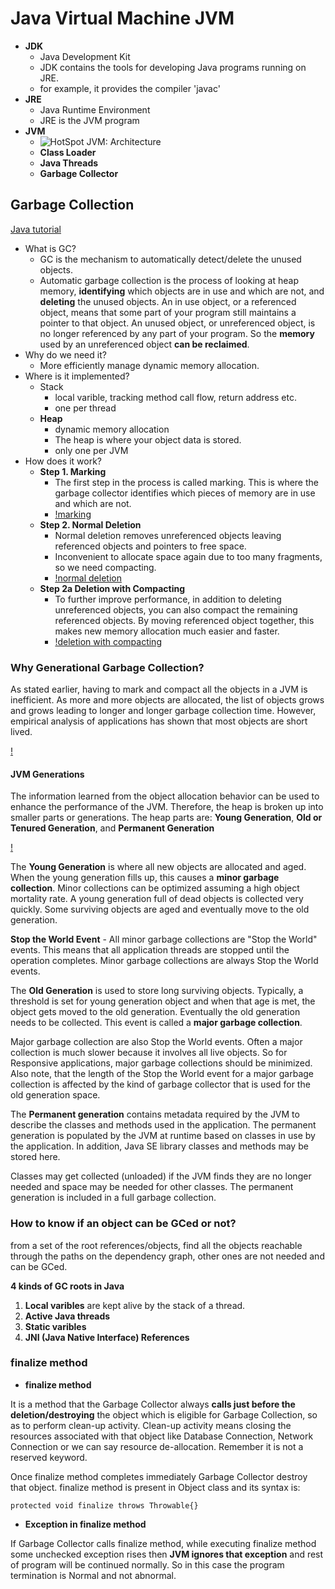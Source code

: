 <extoc></extoc>

# Java Virtual Machine JVM

- **JDK** 
    - Java Development Kit
    - JDK contains the tools for developing Java programs running on JRE.
    - for example, it provides the compiler 'javac'
- **JRE** 
    - Java Runtime Environment
    - JRE is the JVM program
- **JVM**
    - ![HotSpot JVM: Architecture](http://www.oracle.com/webfolder/technetwork/tutorials/obe/java/gc01/images/gcslides/Slide1.png)
    - **Class Loader**
    - **Java Threads**
    - **Garbage Collector**

## Garbage Collection

[Java tutorial](http://www.oracle.com/webfolder/technetwork/tutorials/obe/java/gc01/index.html)

- What is GC?
    - GC is the mechanism to automatically detect/delete the unused objects.
    - Automatic garbage collection is the process of looking at heap memory, **identifying** which objects are in use and which are not, and **deleting** the unused objects. An in use object, or a referenced object, means that some part of your program still maintains a pointer to that object. An unused object, or unreferenced object, is no longer referenced by any part of your program. So the **memory** used by an unreferenced object **can be reclaimed**.
- Why do we need it?
    - More efficiently manage dynamic memory allocation.
- Where is it implemented?
    - Stack
        - local varible, tracking method call flow, return address etc. 
        - one per thread
    - **Heap** 
        - dynamic memory allocation 
        - The heap is where your object data is stored.
        - only one per JVM
- How does it work?
    - **Step 1. Marking**
        - The first step in the process is called marking. This is where the garbage collector identifies which pieces of memory are in use and which are not.
        - [!marking](http://www.oracle.com/webfolder/technetwork/tutorials/obe/java/gc01/images/gcslides/Slide3.png)
    - **Step 2. Normal Deletion**
        - Normal deletion removes unreferenced objects leaving referenced objects and pointers to free space.
        - Inconvenient to allocate space again due to too many fragments, so we need compacting.
        - [!normal deletion](http://www.oracle.com/webfolder/technetwork/tutorials/obe/java/gc01/images/gcslides/Slide1b.png)
    - **Step 2a Deletion with Compacting**
        - To further improve performance, in addition to deleting unreferenced objects, you can also compact the remaining referenced objects. By moving referenced object together, this makes new memory allocation much easier and faster.
        - [!deletion with compacting](http://www.oracle.com/webfolder/technetwork/tutorials/obe/java/gc01/images/gcslides/Slide4.png)

### Why Generational Garbage Collection?

As stated earlier, having to mark and compact all the objects in a JVM is inefficient. As more and more objects are allocated, the list of objects grows and grows leading to longer and longer garbage collection time. However, empirical analysis of applications has shown that most objects are short lived.

[!](http://www.oracle.com/webfolder/technetwork/tutorials/obe/java/gc01/images/ObjectLifetime.gif)

#### JVM Generations

The information learned from the object allocation behavior can be used to enhance the performance of the JVM. Therefore, the heap is broken up into smaller parts or generations. The heap parts are: **Young Generation**, **Old or Tenured Generation**, and **Permanent Generation**

[!](http://www.oracle.com/webfolder/technetwork/tutorials/obe/java/gc01/images/gcslides/Slide5.png)

The **Young Generation** is where all new objects are allocated and aged. When the young generation fills up, this causes a **minor garbage collection**. Minor collections can be optimized assuming a high object mortality rate. A young generation full of dead objects is collected very quickly. Some surviving objects are aged and eventually move to the old generation.

**Stop the World Event** - All minor garbage collections are "Stop the World" events. This means that all application threads are stopped until the operation completes. Minor garbage collections are always Stop the World events.

The **Old Generation** is used to store long surviving objects. Typically, a threshold is set for young generation object and when that age is met, the object gets moved to the old generation. Eventually the old generation needs to be collected. This event is called a **major garbage collection**.

Major garbage collection are also Stop the World events. Often a major collection is much slower because it involves all live objects. So for Responsive applications, major garbage collections should be minimized. Also note, that the length of the Stop the World event for a major garbage collection is affected by the kind of garbage collector that is used for the old generation space.

The **Permanent generation** contains metadata required by the JVM to describe the classes and methods used in the application. The permanent generation is populated by the JVM at runtime based on classes in use by the application. In addition, Java SE library classes and methods may be stored here.

Classes may get collected (unloaded) if the JVM finds they are no longer needed and space may be needed for other classes. The permanent generation is included in a full garbage collection.

### How to know if an object can be GCed or not?

from a set of the root references/objects, find all the objects reachable through the paths on the dependency graph, other ones are not needed and can be GCed.

**4 kinds of GC roots in Java**

1. **Local varibles** are kept alive by the stack of a thread.
2. **Active Java threads**
3. **Static varibles**
4. **JNI (Java Native Interface) References**

### finalize method

- **finalize method**

It is a method that the Garbage Collector always **calls just before the deletion/destroying** the object which is eligible for Garbage Collection, so as to perform clean-up activity. Clean-up activity means closing the resources associated with that object like Database Connection, Network Connection or we can say resource de-allocation. Remember it is not a reserved keyword.

Once finalize method completes immediately Garbage Collector destroy that object. finalize method is present in Object class and its syntax is:

```protected void finalize throws Throwable{}```


- **Exception in finalize method**

If Garbage Collector calls finalize method, while executing finalize method some unchecked exception rises then **JVM ignores that exception** and rest of program will be continued normally. So in this case the program termination is Normal and not abnormal.

